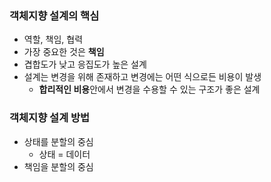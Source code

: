 ### 객체지향 설계의 핵심
- 역할, 책임, 협력
- 가장 중요한 것은 **책임**
- 겹합도가 낮고 응집도가 높은 설계
- 설계는 변경을 위해 존재하고 변경에는 어떤 식으로든 비용이 발생
	- **합리적인 비용**안에서 변경을 수용할 수 있는 구조가 좋은 설계

### 객체지향 설계 방법

- 상태를 분할의 중심
	- 상태 = 데이터
- 책임을 분할의 중심